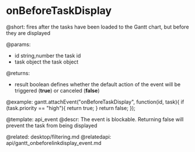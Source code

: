 onBeforeTaskDisplay
=============

@short: fires after the tasks have been loaded to the Gantt chart, but before they are displayed
	

@params:
- id		string,number		the task id
- task		object				the task object

@returns:  
- result     boolean       defines whether the default action of the event will be triggered (<b>true</b>) or canceled (<b>false</b>) 
 
@example:
gantt.attachEvent("onBeforeTaskDisplay", function(id, task){
    if (task.priority == "high"){
        return true;
    }
    return false;
});

@template:	api_event
@descr:
The event is blockable. Returning false will prevent the task from being displayed

@related:
	desktop/filtering.md
@relatedapi:
	 api/gantt_onbeforelinkdisplay_event.md